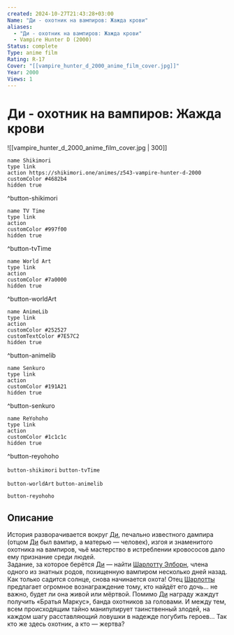 ```yaml
---
created: 2024-10-27T21:43:28+03:00
Name: "Ди - охотник на вампиров: Жажда крови"
aliases:
  - "Ди - охотник на вампиров: Жажда крови"
  - Vampire Hunter D (2000)
Status: complete
Type: anime film
Rating: R-17
Cover: "[[vampire_hunter_d_2000_anime_film_cover.jpg]]"
Year: 2000
Views: 1
---
```


# Ди - охотник на вампиров: Жажда крови

![[vampire_hunter_d_2000_anime_film_cover.jpg | 300]]

```button
name Shikimori
type link
action https://shikimori.one/animes/z543-vampire-hunter-d-2000
customColor #4682b4
hidden true
```
^button-shikimori

```button
name TV Time
type link
action 
customColor #997f00
hidden true
```
^button-tvTime

```button
name World Art
type link
action 
customColor #7a0000
hidden true
```
^button-worldArt

```button
name AnimeLib
type link
action 
customColor #252527
customTextColor #7E57C2
hidden true
```
^button-animelib

```button
name Senkuro
type link
action 
customColor #191A21
hidden true
```
^button-senkuro

```button
name ReYohoho
type link
action 
customColor #1c1c1c
hidden true
```
^button-reyohoho



`button-shikimori` `button-tvTime`

`button-worldArt` `button-animelib`

`button-reyohoho`

## Описание

История разворачивается вокруг [Ди](https://shikimori.one/characters/1018-d), печально известного дампира (отцом [Ди](https://shikimori.one/characters/1018-d) был вампир, а матерью — человек), изгоя и знаменитого охотника на вампиров, чьё мастерство в истреблении кровососов дало ему признание среди людей.  
Задание, за которое берётся [Ди](https://shikimori.one/characters/1018-d) — найти [Шарлотту Элборн](https://shikimori.one/characters/1022-charlotte-elbourne), члена одного из знатных родов, похищенную вампиром несколько дней назад.  
Как только садится солнце, снова начинается охота! Отец [Шарлотты](https://shikimori.one/characters/1022-charlotte-elbourne) предлагает огромное вознаграждение тому, кто найдёт его дочь... не важно, будет ли она живой или мёртвой. Помимо [Ди](https://shikimori.one/characters/1018-d) награду жаждут получить «Братья Маркус», банда охотников за головами. И между тем, всем происходящим тайно манипулирует таинственный злодей, на каждом шагу расставляющий ловушки в надежде погубить героев... Так кто же здесь охотник, а кто — жертва?
